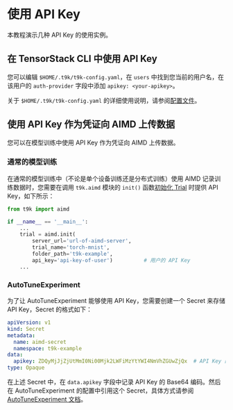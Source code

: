 # 使用 API Key

本教程演示几种 API Key 的使用实例。

## 在 TensorStack CLI 中使用 API Key

您可以编辑 `$HOME/.t9k/t9k-config.yaml`，在 `users` 中找到您当前的用户名，在该用户的 `auth-provider` 字段中添加 `apikey: <your-apikey>`。

关于 `$HOME/.t9k/t9k-config.yaml` 的详细使用说明，请参阅[配置文件](../../tool/tensorstack-cli/user-guide.md#配置文件)。

## 使用 API Key 作为凭证向 AIMD 上传数据

您可以在模型训练中使用 API Key 作为凭证向 AIMD 上传数据。

### 通常的模型训练

在通常的模型训练中（不论是单个设备训练还是分布式训练）使用 AIMD 记录训练数据时，您需要在调用 `t9k.aimd` 模块的 `init()` 函数[初始化 Trial]() 时提供 API Key，如下所示：

```python
from t9k import aimd

if __name__ == '__main__':
    ...
    trial = aimd.init(
        server_url='url-of-aimd-server',
        trial_name='torch-mnist',
        folder_path='t9k-example',
        api_key='api-key-of-user')          # 用户的 API Key
    ...
```

### AutoTuneExperiment

为了让 AutoTuneExperiment 能够使用 API Key，您需要创建一个 Secret 来存储 API Key，Secret 的格式如下：

```yaml
apiVersion: v1
kind: Secret
metadata:
  name: aimd-secret
  namespace: t9k-example
data:
  apikey: ZDQyMjJjZjUtMmI0Ni00Mjk2LWFiMzYtYWI4NmVhZGUwZjQx  # API Key 的 Base64 编码
type: Opaque
```

在上述 Secret 中，在 `data.apikey` 字段中记录 API Key 的 Base64 编码。然后在 AutoTuneExperiment 的配置中引用这个 Secret，具体方式请参阅 [AutoTuneExperiment 文档](../modules/building/autotune/usage.md)。
